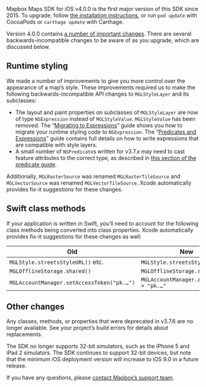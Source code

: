 Mapbox Maps SDK for iOS v4.0.0 is the first major version of this SDK since 2015. To upgrade, follow [the installation instructions](https://www.mapbox.com/install/ios/), or run `pod update` with CocoaPods or `carthage update` with Carthage.

Version 4.0.0 contains [a number of important changes](https://www.mapbox.com/ios-sdk/api/4.0.0/). There are several backwards-incompatible changes to be aware of as you upgrade, which are discussed below.

## Runtime styling

We made a number of improvements to give you more control over the appearance of a map’s style. These improvements required us to make the following backwards-incompatible API changes to `MGLStyleLayer` and its subclasses:

* The layout and paint properties on subclasses of `MGLStyleLayer` are now of type `NSExpression` instead of `MGLStyleValue`. `MGLStyleValue` has been removed. The “[Migrating to Expressions](https://www.mapbox.com/ios-sdk/api/4.0.0/migrating-to-expressions.html)” guide shows you how to migrate your runtime styling code to `NSExpression`. The “[Predicates and Expressions](https://www.mapbox.com/ios-sdk/api/4.0.0/predicates-and-expressions.html)” guide contains full details on how to write expressions that are compatible with style layers.
* A small number of `NSPredicate`s written for v3.7._x_ may need to cast feature attributes to the correct type, as described in [this section of the predicate guide](https://www.mapbox.com/ios-sdk/api/4.0.0/predicates-and-expressions.html#operands).

Additionally, `MGLRasterSource` was renamed `MGLRasterTileSource` and `MGLVectorSource` was renamed `MGLVectorTileSource`. Xcode automatically provides fix-it suggestions for these changes.

## Swift class methods

If your application is written in Swift, you’ll need to account for the following class methods being converted into class properties. Xcode automatically provides fix-it suggestions for these changes as well:

Old | New
----|----
`MGLStyle.streetsStyleURL()` etc. | `MGLStyle.streetsStyleURL` etc.
`MGLOfflineStorage.shared()` | `MGLOfflineStorage.shared`
`MGLAccountManager.setAccessToken("pk.…")` | `MGLAccountManager.accessToken = "pk.…"`

## Other changes

Any classes, methods, or properties that were deprecated in v3.7.6 are no longer available. See your project’s build errors for details about replacements.

The SDK no longer supports 32-bit simulators, such as the iPhone 5 and iPad 2 simulators. The SDK continues to support 32-bit devices, but note that the minimum iOS deployment version will increase to iOS 9.0 in a future release.

If you have any questions, please [contact Mapbox’s support team](https://www.mapbox.com/contact/support/).